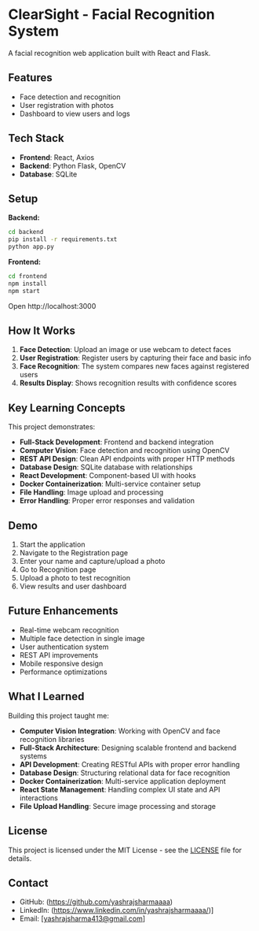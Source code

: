 # ClearSight - Facial Recognition System

A facial recognition web application built with React and Flask.

## Features
- Face detection and recognition
- User registration with photos
- Dashboard to view users and logs

## Tech Stack
- **Frontend**: React, Axios
- **Backend**: Python Flask, OpenCV
- **Database**: SQLite

## Setup

**Backend:**
```bash
cd backend
pip install -r requirements.txt
python app.py
```

**Frontend:**
```bash
cd frontend
npm install
npm start
```

Open http://localhost:3000

## How It Works

1. **Face Detection**: Upload an image or use webcam to detect faces
2. **User Registration**: Register users by capturing their face and basic info  
3. **Face Recognition**: The system compares new faces against registered users
4. **Results Display**: Shows recognition results with confidence scores


## Key Learning Concepts

This project demonstrates:

- **Full-Stack Development**: Frontend and backend integration
- **Computer Vision**: Face detection and recognition using OpenCV
- **REST API Design**: Clean API endpoints with proper HTTP methods
- **Database Design**: SQLite database with relationships
- **React Development**: Component-based UI with hooks
- **Docker Containerization**: Multi-service container setup
- **File Handling**: Image upload and processing
- **Error Handling**: Proper error responses and validation


## Demo

1. Start the application
2. Navigate to the Registration page
3. Enter your name and capture/upload a photo
4. Go to Recognition page
5. Upload a photo to test recognition
6. View results and user dashboard

## Future Enhancements

- Real-time webcam recognition
- Multiple face detection in single image
- User authentication system
- REST API improvements
- Mobile responsive design
- Performance optimizations

## What I Learned

Building this project taught me:

- **Computer Vision Integration**: Working with OpenCV and face recognition libraries
- **Full-Stack Architecture**: Designing scalable frontend and backend systems
- **API Development**: Creating RESTful APIs with proper error handling
- **Database Design**: Structuring relational data for face recognition
- **Docker Containerization**: Multi-service application deployment
- **React State Management**: Handling complex UI state and API interactions
- **File Upload Handling**: Secure image processing and storage

## License

This project is licensed under the MIT License - see the [LICENSE](LICENSE) file for details.

## Contact

- GitHub: (https://github.com/yashrajsharmaaaa)
- LinkedIn: (https://www.linkedin.com/in/yashrajsharmaaaa/)]
- Email: [yashrajsharma413@gmail.com]

